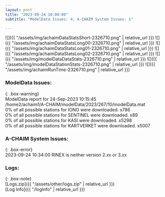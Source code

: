 ```yaml
---
layout: post
title: "2023-09-24 10:00:00"
subtitle: "ModelData Issues: 4; A-CHAIM System Issues: 1"

---
```


![]({{ "/assets/img/achaimDataStatsShort-2326710.png" | relative_url }})
![]({{ "/assets/img/achaimDataStatsLong00-2326710.png" | relative_url }})
![]({{ "/assets/img/achaimDataStatsLong01-2326710.png" | relative_url }})
![]({{ "/assets/img/achaimDataStatsLong02-2326710.png" | relative_url }})
![]({{ "/assets/img/modelDataDataStats-2326710.png" | relative_url }})
![]({{ "/assets/img/modelDataStationStats-2326710.png" | relative_url }})
![]({{ "/assets/img/achaimRunTime-2326710.png" | relative_url }})


### ModelData Issues:  
  
{: .box-warning}  
 ModelData report for 24-Sep-2023 10:15:45   
 /home2/achaim1/A-CHAIM/modelData/2023/267/10/modelData.mat   
 0% of all possible stations for IONO were downloaded. x786   
 0% of all possible stations for SENTINEL were downloaded. x89   
 0% of all possible stations for KASI were downloaded. x5298   
 0% of all possible stations for KARTVERKET were downloaded. x5007   
  
### A-CHAIM System Issues:  
  
{: .box-error}  
2023-09-24 10:34:00 RINEX is neither version 2.xx or 3.xx  

### Logs:  
  
{: .box-note}  
[Logs.zip]({{ "/assets/other/logs.zip" | relative_url }})  
[Log Info]({{ "/logInfo" | relative_url }})  
